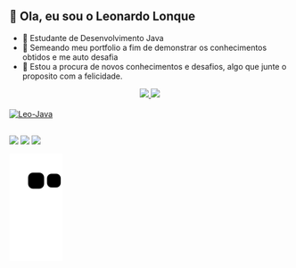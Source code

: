 ## 👋 Ola, eu sou o Leonardo Lonque
- 👀 Estudante de Desenvolvimento Java
- 🌱 Semeando meu portfolio a fim de demonstrar os conhecimentos obtidos e me auto desafia
- 💞️ Estou a procura de novos conhecimentos e desafios, algo que junte o proposito com a felicidade.

<div align="center">
  <a href="https://github.com/Leo22LonqueDev">
  <img height="180em" src="https://github-readme-stats.vercel.app/api?username=Leo22LonqueDev&show_icons=true&theme=cobalt&include_all_commits=true&count_private=true"/>
  <img height="180em" src="https://github-readme-stats.vercel.app/api/top-langs/?username=Leo22LonqueDev&layout=compact&langs_count=7&theme=cobalt"/>
</div>
  
<div style="display: inline_block"><br>
  <img align="center" alt="Leo-Java" height="70" width="80" src="https://cdn.jsdelivr.net/gh/devicons/devicon/icons/java/java-original-wordmark.svg">
</div>
  
 ##
  
<div> 
  <a href="https://www.instagram.com/leo_lonque/" target="_blank"><img src="https://img.shields.io/badge/-Instagram-%23E4405F?style=for-the-badge&logo=instagram&logoColor=white" target="_blank"></a>
  <a href = "mailto:leonardoarrudalonque@outlook.com"><img src="https://img.shields.io/badge/Microsoft_Outlook-0078D4?style=for-the-badge&logo=microsoft-outlook&logoColor=white" target="_blank"></a>
  <a href="https://www.linkedin.com/in/leonardodearrudalonque/" target="_blank"><img src="https://img.shields.io/badge/-LinkedIn-%230077B5?style=for-the-badge&logo=linkedin&logoColor=white" target="_blank"></a> 
  
  ![Snake animation](https://github.com/Leo22LonqueDev/Leo22LonqueDev/blob/output/github-contribution-grid-snake.svg)
  
</div>
        

<!---
Leo22LonqueDev/Leo22LonqueDev is a ✨ special ✨ repository because its `README.md` (this file) appears on your GitHub profile.
You can click the Preview link to take a look at your changes.
--->
